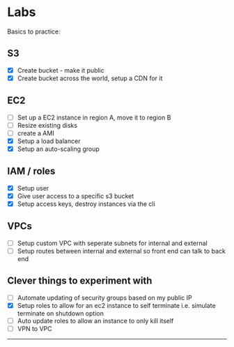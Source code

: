 Labs
======================================

Basics to practice:

S3
---------------

- [x] Create bucket - make it public
- [x] Create bucket across the world, setup a CDN for it

EC2
---------------

- [ ] Set up a EC2 instance in region A, move it to region B
- [ ] Resize existing disks
- [ ] create a AMI
- [x] Setup a load balancer
- [x] Setup an auto-scaling group

IAM / roles
---------------

- [x] Setup user
- [x] Give user access to a specific s3 bucket
- [x] Setup access keys, destroy instances via the cli

VPCs
---------------

- [ ] Setup custom VPC with seperate subnets for internal and external
- [ ] Setup routes between internal and external so front end can talk to back end

Clever things to experiment with
---------------
- [ ] Automate updating of security groups based on my public IP
- [x] Setup roles to allow for an ec2 instance to self terminate i.e. simulate terminate on shutdown option
- [ ] Auto update roles to allow an instance to only kill itself
- [ ] VPN to VPC

---------------
